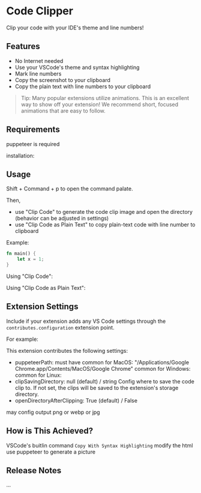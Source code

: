 # Code Clipper

Clip your code with your IDE's theme and line numbers!

## Features

- No Internet needed
- Use your VSCode's theme and syntax highlighting
- Mark line numbers
- Copy the screenshot to your clipboard
- Copy the plain text with line numbers to your clipboard

> Tip: Many popular extensions utilize animations. This is an excellent way to show off your extension! We recommend short, focused animations that are easy to follow.

## Requirements

puppeteer is required

installation:

<!-- Special for Linux:
`xclip` (maybe) should be installed -->

## Usage

Shift + Command + p to open the command palate.

Then,

- use "Clip Code" to generate the code clip image and open the directory (behavior can be adjusted in settings)
- use "Clip Code as Plain Text" to copy plain-text code with line number to clipboard

Example:

```rust
fn main() {
    let x = 1;
}
```

Using "Clip Code":

Using "Clip Code as Plain Text":

## Extension Settings

Include if your extension adds any VS Code settings through the `contributes.configuration` extension point.

For example:

This extension contributes the following settings:

- puppeteerPath: must have
  common for MacOS: "/Applications/Google Chrome.app/Contents/MacOS/Google Chrome"
  common for Windows:
  common for Linux:
- clipSavingDirectory: null (default) / string
  Config where to save the code clip to. If not set, the clips will be saved to the extension's storage directory.
- openDirectoryAfterClipping: True (default) / False

may config output png or webp or jpg

## How is This Achieved?

VSCode's buitlin command `Copy With Syntax Highlighting`
modify the html
use puppeteer to generate a picture

## Release Notes

...

